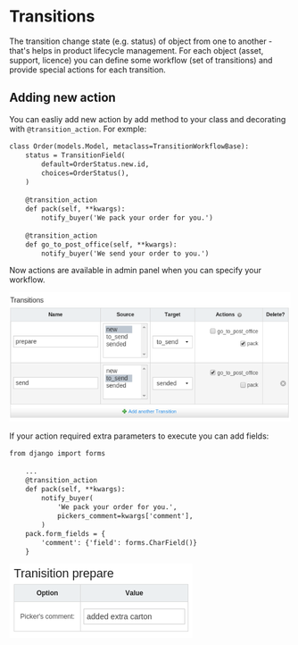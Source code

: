 # Transitions
The transition change state (e.g. status) of object from one to another - that's helps in product lifecycle management. For each object (asset, support, licence) you can define some workflow (set of transitions) and provide special actions for each transition.

## Adding new action
You can easliy add new action by add method to your class and decorating with ``@transition_action``. For exmple:

```django
class Order(models.Model, metaclass=TransitionWorkflowBase):
    status = TransitionField(
        default=OrderStatus.new.id,
        choices=OrderStatus(),
    )

    @transition_action
    def pack(self, **kwargs):
        notify_buyer('We pack your order for you.')

    @transition_action
    def go_to_post_office(self, **kwargs):
        notify_buyer('We send your order to you.')
```

Now actions are available in admin panel when you can specify your workflow.

![Add transition](img/add_transitions.png)

If your action required extra parameters to execute you can add fields:
```django
from django import forms

    ...
    @transition_action
    def pack(self, **kwargs):
        notify_buyer(
            'We pack your order for you.',
            pickers_comment=kwargs['comment'],
        )
    pack.form_fields = {
        'comment': {'field': forms.CharField()}
    }
```

![Extra params](img/extra_params.png)
